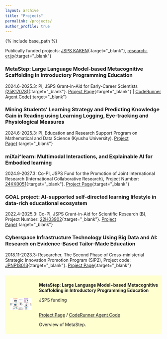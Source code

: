 ```yaml
---
layout: archive
title: "Projects"
permalink: /projects/
author_profile: true
---
```


{% include base_path %}


Publically funded projects: [JSPS KAKEN](https://nrid.nii.ac.jp/en/nrid/1000060913910/){:target="_blank"}, [research-er.jp](https://research-er.jp/researchers/view/992994){:target="_blank"}
<!---  Title, Overview, Graph, funding, memebers, see https://www.tanichu.com/projects  -->

### <span style="color: 0f1423">MetaStep: Large Language Model-based Metacognitive Scaffolding in Introductory Programming Education</span>

2024.6-2025.3: PI, JSPS Grant-in-Aid for Early-Career Scientists [(25K17078)](https://kaken.nii.ac.jp/ja/grant/KAKENHI-PROJECT-25K17078/){:target="_blank"}. [Project Page](https://li-huiyong.github.io/MetaStep/){:target="_blank"} \| [CodeRunner Agent Code](https://github.com/open-aied/coderunner-agent){:target="_blank"}

### <span style="color: 0f1423">Mining Students’ Learning Strategy and Predicting Knowledge Gain in Reading using Learning Logging, Eye-tracking and Physiological Measures</span>

2024.6-2025.3: PI, Education and Research Support Program on Mathematical and Data Science (Kyushu University). [Project Page](https://li-huiyong.github.io/MMLAP/){:target="_blank"}

### <span style="color: 0f1423">miXai^learn: Multimodal Interactions, and Explainable AI for Embodied learning</span>

2024.9-2027.3: Co-PI, JSPS Fund for the Promotion of Joint International Research (International Collaborative Research), Project Number: [24KK0051](https://kaken.nii.ac.jp/en/grant/KAKENHI-PROJECT-24KK0051/){:target="_blank"}. [Project Page](https://sites.google.com/view/mixailearn/home){:target="_blank"}


### <span style="color: 0f1423">GOAL project: AI-supported self-directed learning lifestyle in data-rich educational ecosystem</span>

2022.4-2025.3: Co-PI, JSPS Grant-in-Aid for Scientific Research (B), Project Number: [22H03902](https://kaken.nii.ac.jp/en/grant/KAKENHI-PROJECT-22H03902/){:target="_blank"}. [Project Page](https://sites.google.com/view/letsgoal){:target="_blank"}

### <span style="color: 0f1423">Cyberspace Infrastructure Technology Using Big Data and AI: Research on Evidence-Based Tailor-Made Education</span>

2018.11-2023.3: Researcher, The Second Phase of Cross-ministerial Strategic Innovation Promotion Program (SIP2), Project code: [JPNP18013](https://www.nedo.go.jp/activities/ZZJP2_100126.html){:target="_blank"}. [Project Page](https://www.let.media.kyoto-u.ac.jp/en/project/sip/){:target="_blank"}


<!---  Test html page  -->
<table style="width:100%;border:0px;border-spacing:0px 10px;border-collapse:separate;margin-right:auto;margin-left:auto;"><tbody>
<tr bgcolor="#ffffd0">
      <td style="padding:16px;width:20%;vertical-align:middle">
        <a href="https://li-huiyong.github.io/MetaStep">
          <img src="images/coderunner-agent.png" width="160">
        </a>
      </td>
      <td style="padding:8px;width:80%;vertical-align:middle">
        <p>
          <span style="font-weight: bold;">MetaStep: Large Language Model-based Metacognitive Scaffolding in Introductory Programming Education</span>
        </p>
        <p>JSPS funding</p>
        <br>
        <a href="https://li-huiyong.github.io/MetaStep">Project Page</a>
        /
        <a href="https://github.com/open-aied/coderunner-agent">CodeRunner Agent Code</a>
        <p></p>
        <p>
	Overview of MetaStep.
        </p>
      </td>
</tr>
</tbody></table>

